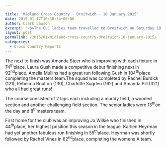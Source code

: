 ```yaml
---

title: 'Midland Cross Country - Droitwich - 10 January 2015'
date: 2015-01-17T16:18:54+00:00
author: Clark Lawson
excerpt: '<p>The CLC ladies team travelled to Droitwich on Saturday 10 January 2015 to compete in the 3<sup>rd</sup>fixture of the Midland Cross Country League.</p>'
layout: post
permalink: /2015/01/midland-cross-country-droitwich-10-january-2015/
categories:
  - Cross Country Reports
---
```

The next to finish was Amanda Steer who is improving with each fixture in 74<sup>th</sup>place. Laura Gush made a competitive debut finishing next in 92<sup>nd</sup>place. Amelia Mullins had a great run following Gush in 104<sup>th</sup>place completing the masters team.The squad was completed by Rachel Burdick (121), Rebecca Boulton (130), Charlotte Sugden (162) and Amanda Pill (321) who all had great runs!

The course consisted of 2 laps each including a muddy field, a wooded section and another challenging field section. The senior ladies were 13<sup>th</sup>on the day and 8<sup>th</sup>masters team.

First home for the club was an improving Jo Wilkie who finished in 44<sup>th</sup>place, her highest position this season in the league. Karlien Heyrman had yet another fabulous run finishing in 55<sup>th</sup>place. Heyrman was shortly followed by Rachel Vines in 62<sup>nd</sup>place, completing the womens A team.